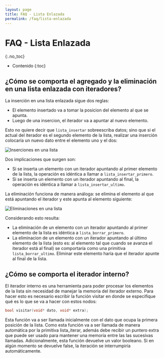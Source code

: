 ```yaml
---
layout: page
title: FAQ - Lista Enlazada
permalink: /faq/lista-enlazada
---
```


FAQ - Lista Enlazada
=========
{:.no_toc}

* Contenido
{:toc}

## ¿Cómo se comporta el agregado y la eliminación en una lista enlazada con iteradores?

La inserción en una lista enlazada sigue dos reglas:
  - El elemento insertado va a tomar la posicion del elemento al que se apunta.
  - Luego de una insercion, el iterador va a apuntar al nuevo elemento.

Esto no quiere decir que `lista_insertar` sobreescriba datos; sino que si el actual del iterador es el segundo elemento de la lista, realizar una inserción colocaría un nuevo dato entre el elemento uno y el dos:

![Inserciones en una lista](../assets/img/faq/lista_iter_1.png)

Dos implicaciones que surgen son:
  - Si se inserta un elemento con un iterador apuntando al primer elemento de la lista, la operación es idéntica a llamar a `lista_insertar_primero`.
  - Si se inserta un elemento con un iterador apuntando al final, la operación es idéntica a llamar a `lista_insertar_ultimo`.

La eliminación funciona de manera análoga: se elimina el elemento al que está apuntando el iterador y este apunta al elemento siguiente:

![Eliminaciones en una lista](../assets/img/faq/lista_iter_2.png)

Considerando esto resulta:
  - La eliminación de un elemento con un iterador apuntando al primer elemento de la lista es idéntica a `lista_borrar_primero`.
  - La eliminacion de un elemento con un iterador apuntando al último elemento de la lista (esto es: al elemento tal que cuando se avanza el iterador está al final) se comportaría como una primitiva `lista_borrar_ultimo`. Eliminar este elemento haría que el iterador apunte al final de la lista.

## ¿Cómo se comporta el iterador interno?

El iterador interno es una herramienta para poder procesar los elementos de la lista sin necesidad de manejar la memoria del iterador externo.
Para hacer esto es necesario escribir la función visitar en donde se especifique qué es lo que se va a hacer con estos nodos:

``` cpp
bool visitar(void* dato, void* extra);
```

Esta función va a ser llamada inicialmente con el dato que ocupa la primera posición de la lista. Como esta función va a ser llamada de manera automática por la primitiva lista_iterar, además debe recibir un puntero extra que puede ser usado para mantener una memoria entre las las sucesivas llamadas.
Adicionalmente, esta función devuelve un valor booleano. Si en algún momento se devuelve false, la iteración se interrumpiría automáticamente.
